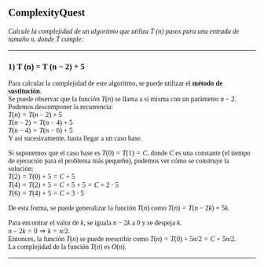 <font face = "LaTeX">

## ComplexityQuest
*Calcule la complejidad de un algoritmo que utiliza T (n) pasos para una entrada de tamaño n, donde T
cumple:*

---

### 1) T (n) = T (n − 2) + 5
Para calcular la complejidad de este algoritmo, se puede utilizar el **método de sustitución**.\
Se puede observar que la función $T(n)$ se llama a sí misma con un parámetro $n-2$.\
Podemos descomponer la recurrencia:\
$T(n) = T(n-2) + 5$\
$T(n-2) = T(n-4) + 5$\
$T(n-4) = T(n-6) + 5$\
Y así sucesivamente, hasta llegar a un caso base.


Si suponemos que el caso base es $T(0) = T(1) = C$, donde $C$ es una constante (el tiempo de ejecución para el problema más pequeño), podemos ver cómo se construye la solución:\
$T(2) = T(0) + 5 = C + 5$\
$T(4) = T(2) + 5 = C + 5 + 5 = C + 2 \cdot 5$\
$T(6) = T(4) + 5 = C + 3 \cdot 5$

De esta forma, se puede generalizar la función $T(n)$ como $T(n) = T(n-2k) + 5k$.

Para encontrar el valor de $k$, se iguala $n-2k$ a 0 y se despeja $k$.\
$n-2k = 0 \Rightarrow k = n/2$.\
Entonces, la función $T(n)$ se puede reescribir como $T(n) = T(0) + 5n/2 = C + 5n/2$.\
La complejidad de la función $T(n)$ es $O(n)$.

---

</font>